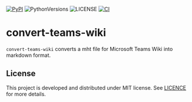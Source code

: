 [![PyPI][pypi_badge]][pypi_project] ![PythonVersions][pyversions] ![LICENSE][license_badge] [![CI][actions_status]][ci_workflow]

[pypi_project]: https://pypi.org/project/convert-teams-wiki/
[pypi_badge]: https://img.shields.io/badge/pypi-v0.1.0-orange
[license_badge]: https://img.shields.io/badge/license-MIT-green
[pyversions]: https://img.shields.io/badge/python-3.8%20%7C%203.9%20%7C%203.10%20%7C%203.11%20%7C%203.12-blue
[actions_status]: https://github.com/kai2nenobu/convert-teams-wiki/actions/workflows/ci.yml/badge.svg
[ci_workflow]: https://github.com/kai2nenobu/convert-teams-wiki/actions/workflows/ci.yml

# convert-teams-wiki

`convert-teams-wiki` converts a mht file for Microsoft Teams Wiki into markdown format.

## License

This project is developed and distributed under MIT license. See [LICENCE](./LICENSE) for more details.

